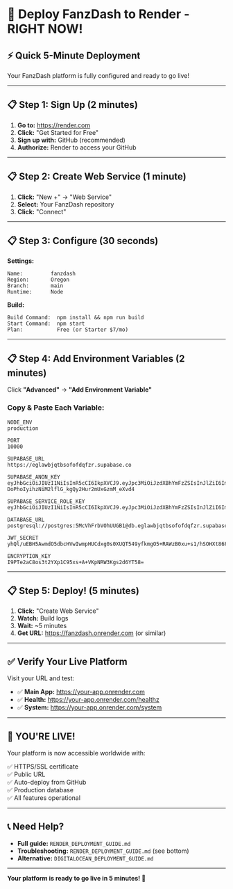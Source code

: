 # 🚀 Deploy FanzDash to Render - RIGHT NOW!

## ⚡ Quick 5-Minute Deployment

Your FanzDash platform is fully configured and ready to go live!

---

## 📋 Step 1: Sign Up (2 minutes)

1. **Go to:** https://render.com
2. **Click:** "Get Started for Free"
3. **Sign up with:** GitHub (recommended)
4. **Authorize:** Render to access your GitHub

---

## 📋 Step 2: Create Web Service (1 minute)

1. **Click:** "New +" → "Web Service"
2. **Select:** Your FanzDash repository
3. **Click:** "Connect"

---

## 📋 Step 3: Configure (30 seconds)

**Settings:**
```
Name:         fanzdash
Region:       Oregon
Branch:       main
Runtime:      Node
```

**Build:**
```
Build Command:  npm install && npm run build
Start Command:  npm start
Plan:           Free (or Starter $7/mo)
```

---

## 📋 Step 4: Add Environment Variables (2 minutes)

Click **"Advanced"** → **"Add Environment Variable"**

### Copy & Paste Each Variable:

```
NODE_ENV
production
```

```
PORT
10000
```

```
SUPABASE_URL
https://eglawbjqtbsofofdqfzr.supabase.co
```

```
SUPABASE_ANON_KEY
eyJhbGciOiJIUzI1NiIsInR5cCI6IkpXVCJ9.eyJpc3MiOiJzdXBhYmFzZSIsInJlZiI6ImVnbGF3YmpxdGJzb2ZvZmRxZnpyIiwicm9sZSI6ImFub24iLCJpYXQiOjE3NjE4NTQ5MDgsImV4cCI6MjA3NzQzMDkwOH0.P-DoPhoIyihzNiM2lflG_kgQy2Hur2mUxGzmM_eXvd4
```

```
SUPABASE_SERVICE_ROLE_KEY
eyJhbGciOiJIUzI1NiIsInR5cCI6IkpXVCJ9.eyJpc3MiOiJzdXBhYmFzZSIsInJlZiI6ImVnbGF3YmpxdGJzb2ZvZmRxZnpyIiwicm9sZSI6InNlcnZpY2Vfcm9sZSIsImlhdCI6MTc2MTg1NDkwOCwiZXhwIjoyMDc3NDMwOTA4fQ.2zQGIdGbabXOR0P9RSUA3jaZ6C81ooppaWggnl3zTFc
```

```
DATABASE_URL
postgresql://postgres:5McVhFrbVOhUUGB1@db.eglawbjqtbsofofdqfzr.supabase.co:5432/postgres
```

```
JWT_SECRET
yhQl/uEBH5AwmdO5dbcHVwIwmpHUCdxg0s0XUQT549yfkmgO5+RAWzB0xu+s1/hSOHXt86FddVXp5YT1hD4pGw==
```

```
ENCRYPTION_KEY
I9PTe2aC8os3t2YXp1C95xs+A+VKpNRW3Kgs2d6YT58=
```

---

## 📋 Step 5: Deploy! (5 minutes)

1. **Click:** "Create Web Service"
2. **Watch:** Build logs
3. **Wait:** ~5 minutes
4. **Get URL:** https://fanzdash.onrender.com (or similar)

---

## ✅ Verify Your Live Platform

Visit your URL and test:

- ✅ **Main App:** https://your-app.onrender.com
- ✅ **Health:** https://your-app.onrender.com/healthz  
- ✅ **System:** https://your-app.onrender.com/system

---

## 🎉 YOU'RE LIVE!

Your platform is now accessible worldwide with:

✅ HTTPS/SSL certificate  
✅ Public URL  
✅ Auto-deploy from GitHub  
✅ Production database  
✅ All features operational  

---

## 📞 Need Help?

- **Full guide:** `RENDER_DEPLOYMENT_GUIDE.md`
- **Troubleshooting:** `RENDER_DEPLOYMENT_GUIDE.md` (see bottom)
- **Alternative:** `DIGITALOCEAN_DEPLOYMENT_GUIDE.md`

---

**Your platform is ready to go live in 5 minutes! 🚀**

